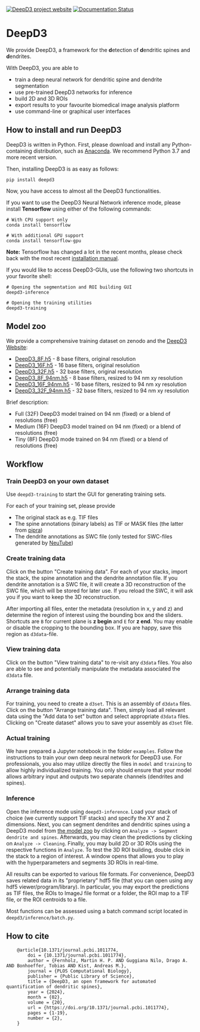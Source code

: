 [![DeepD3 project website](https://img.shields.io/website-up-down-green-red/https/naereen.github.io.svg)](https://deepd3.forschung.fau.de/)
[![Documentation Status](https://readthedocs.org/projects/deepd3/badge/?version=latest)](https://deepd3.readthedocs.io/en/latest/?badge=latest)


# DeepD3

We provide DeepD3, a framework for the **d**etection of **d**endritic spines and **d**endrites.

With DeepD3, you are able to

* train a deep neural network for dendritic spine and dendrite segmentation
* use pre-trained DeepD3 networks for inference
* build 2D and 3D ROIs
* export results to your favourite biomedical image analysis platform
* use command-line or graphical user interfaces

## How to install and run DeepD3

DeepD3 is written in Python. First, please download and install any Python-containing distribution, such as [Anaconda](https://www.anaconda.com/products/distribution). We recommend Python 3.7 and more recent version.

Then, installing DeepD3 is as easy as follows:

    pip install deepd3

Now, you have access to almost all the DeepD3 functionalities.

If you want to use the DeepD3 Neural Network inference mode, please install **Tensorflow** using either of the following commands:

    # With CPU support only
    conda install tensorflow

    # With additional GPU support
    conda install tensorflow-gpu

**Note:** Tensorflow has changed a lot in the recent months, please check back with the most recent [installation manual](https://www.tensorflow.org/install).

If you would like to access DeepD3-GUIs, use the following two shortcuts in your favorite shell:

    # Opening the segmentation and ROI building GUI
    deepd3-inference

    # Opening the training utilities
    deepd3-training

## Model zoo

We provide a comprehensive training dataset on zenodo and the [DeepD3 Website](https://deepd3.forschung.fau.de/):

* [DeepD3_8F.h5](https://deepd3.forschung.fau.de/models/DeepD3_8F.h5) - 8 base filters, original resolution
* [DeepD3_16F.h5](https://deepd3.forschung.fau.de/models/DeepD3_16F.h5) - 16 base filters, original resolution
* [DeepD3_32F.h5](https://deepd3.forschung.fau.de/models/DeepD3_32F.h5) - 32 base filters, original resolution
* [DeepD3_8F_94nm.h5](https://deepd3.forschung.fau.de/models/DeepD3_8F_94nm.h5) - 8 base filters, resized to 94 nm xy resolution
* [DeepD3_16F_94nm.h5](https://deepd3.forschung.fau.de/models/DeepD3_16F_94nm.h5) - 16 base filters, resized to 94 nm xy resolution
* [DeepD3_32F_94nm.h5](https://deepd3.forschung.fau.de/models/DeepD3_32F_94nm.h5) - 32 base filters, resized to 94 nm xy resolution

Brief description:

* Full (32F) DeepD3 model trained on 94 nm (fixed) or a blend of resolutions (free)
* Medium (16F) DeepD3 model trained on 94 nm (fixed) or a blend of resolutions (free)
* Tiny (8F) DeepD3 mode trained on 94 nm (fixed) or a blend of resolutions (free)


## Workflow

### Train DeepD3 on your own dataset

Use `deepd3-training` to start the GUI for generating training sets. 

For each of your training set, please provide

* The original stack as e.g. TIF files
* The spine annotations (binary labels) as TIF or MASK files (the latter from [pipra](https://github.com/anki-xyz/pipra))
* The dendrite annotations as SWC file (only tested for SWC-files generated by [NeuTube](https://neutracing.com/download/))

### Create training data

Click on the button "Create training data". For each of your stacks, import the stack, the spine annotation and the dendrite annotation file.
If you dendrite annotation is a SWC file, it will create a 3D reconstruction of the SWC file, which will be stored for later use. If you reload the SWC, it will ask you if you want to keep the 3D reconstruction.

After importing all files, enter the metadata (resolution in x, y and z) and determine the region of interest using the bounding box and the sliders.
Shortcuts are `B` for current plane is **z begin** and `E` for **z end**. You may enable or disable the cropping to the bounding box. If you are happy, save this region as `d3data`-file.

### View training data

Click on the button "View training data" to re-visit any `d3data` files. You also are able to see and potentially manipulate the metadata associated the `d3data` file.

### Arrange training data

For training, you need to create a `d3set`. This is an assembly of `d3data` files. Click on the button "Arrange training data". Then, simply load all relevant data using the "Add data to set" button and select appropriate `d3data` files. Clicking on "Create dataset" allows you to save your assembly as `d3set` file.

### Actual training

We have prepared a Jupyter notebook in the folder `examples`. Follow the instructions to train your own deep neural network for DeepD3 use.
For professionals, you also may utilize directly the files in `model` and `training` to allow highly individualized training.
You only should ensure that your model allows arbitrary input and outputs two separate channels (dendrites and spines).

### Inference

Open the inference mode using `deepd3-inference`. Load your stack of choice (we currently support TIF stacks) and specify the XY and Z dimensions. Next, you can segment dendrites and dendritic spines using a DeepD3 model from [the model zoo]() by clicking on `Analyze -> Segment dendrite and spines`. Afterwards, you may clean the predictions by clicking on `Analyze -> Cleaning`. Finally, you may build 2D or 3D ROIs using the respective functions in `Analyze`. To test the 3D ROI building, double click in the stack to a region of interest. A window opens that allows you to play with the hyperparameters and segments 3D ROIs in real-time.

All results can be exported to various file formats. For convenience, DeepD3 saves related data in its "proprietary" hdf5 file (that you can open using any hdf5 viewer/program/library). In particular, you may export the predictions as TIF files, the ROIs to ImageJ file format or a folder, the ROI map to a TIF file, or the ROI centroids to a file. 

Most functions can be assessed using a batch command script located in `deepd3/inference/batch.py`.


## How to cite

        @article{10.1371/journal.pcbi.1011774,
            doi = {10.1371/journal.pcbi.1011774},
            author = {Fernholz, Martin H. P. AND Guggiana Nilo, Drago A. AND Bonhoeffer, Tobias AND Kist, Andreas M.},
            journal = {PLOS Computational Biology},
            publisher = {Public Library of Science},
            title = {DeepD3, an open framework for automated quantification of dendritic spines},
            year = {2024},
            month = {02},
            volume = {20},
            url = {https://doi.org/10.1371/journal.pcbi.1011774},
            pages = {1-19},
            number = {2},
        }

